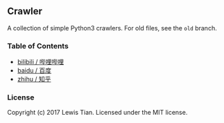 ## Crawler

A collection of simple Python3 crawlers. For old files, see the `old` branch.


### Table of Contents

- [bilibili / 哔哩哔哩](src/bilibili.md)
- [baidu / 百度](src/baidu.md)
- [zhihu / 知乎](src/zhihu.md)

### License
Copyright (c) 2017 Lewis Tian. Licensed under the MIT license.
